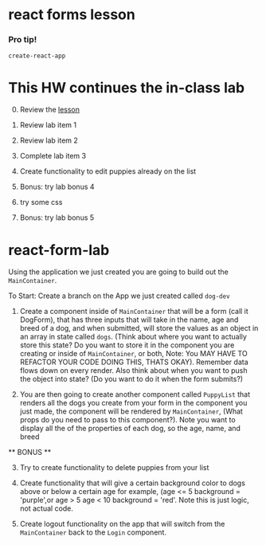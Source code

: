 # react forms lesson

### Pro tip!

`create-react-app` 

# This HW continues the in-class lab

0. Review the [lesson](./lesson-readme.md)

1. Review lab item 1

2. Review lab item 2

3. Complete lab item 3

4. Create functionality to edit puppies already on the list

5. Bonus: try lab bonus 4

6. try some css

7. Bonus: try lab bonus 5


# react-form-lab

Using the application we just created you are going to build out the ```MainContainer```.

To Start: Create a branch on the App we just created called ```dog-dev```


1.  Create a component inside of ```MainContainer``` that will be a form (call it DogForm), that has three inputs that will take in the name, age and breed of a dog, and when submitted, will store the values as an object in an array in state called ```dogs```.  (Think about where you want to actually store this state? Do you want to store it in the component you are creating or inside of ```MainContainer```, or both, Note: You MAY HAVE TO REFACTOR YOUR CODE DOING THIS, THATS OKAY). Remember data flows down on every render.  Also think about when you want to push the object into state? (Do you want to do it when the form submits?)

2.  You are then going to create another component called ```PuppyList``` that renders all the dogs you create from your form in the component you just made, the component will be rendered by ```MainContainer```, (What props do you need to pass to this component?).  Note you want to display all the of the properties of each dog, so the age, name, and breed


** BONUS ** 


3.  Try to create functionality to delete puppies from your list

4.  Create functionality that will give a certain background color to dogs above or below a certain age for example, (age <= 5 background = 'purple',or  age > 5 age < 10 background = 'red'.  Note this is just logic, not actual code.

5.  Create logout functionality on the app that will switch from the ```MainContainer``` back to the ```Login``` component.
